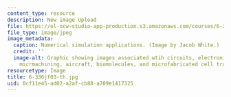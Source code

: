 ```yaml
---
content_type: resource
description: New image Upload
file: https://ol-ocw-studio-app-production.s3.amazonaws.com/courses/6-336j-introduction-to-numerical-simulation-sma-5211-fall-2003/0cf11e45ad02a2afcb88a709e1417325_6-336jf03-th.jpg
file_type: image/jpeg
image_metadata:
  caption: Numerical simulation applications. (Image by Jacob White.)
  credit: ''
  image-alt: Graphic showing images associated wtih circuits, electronic packaging,
    micrmachining, aircraft, biomolecules, and microfabricated cell traps.
resourcetype: Image
title: 6-336jf03-th.jpg
uid: 0cf11e45-ad02-a2af-cb88-a709e1417325
---
```

